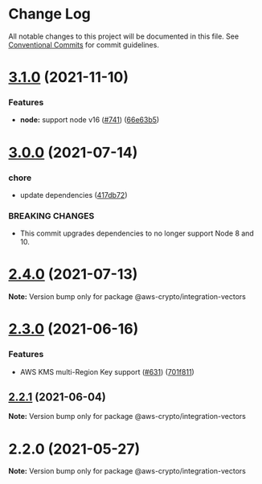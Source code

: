# Change Log

All notable changes to this project will be documented in this file.
See [Conventional Commits](https://conventionalcommits.org) for commit guidelines.

# [3.1.0](https://github.com/aws/aws-encryption-sdk-javascript/compare/v3.0.3...v3.1.0) (2021-11-10)


### Features

* **node:** support node v16 ([#741](https://github.com/aws/aws-encryption-sdk-javascript/issues/741)) ([66e63b5](https://github.com/aws/aws-encryption-sdk-javascript/commit/66e63b5af2dffa9ee128a323f14cbbb8520a5053))





# [3.0.0](https://github.com/aws/aws-encryption-sdk-javascript/compare/v2.4.0...v3.0.0) (2021-07-14)


### chore

* update dependencies ([417db72](https://github.com/aws/aws-encryption-sdk-javascript/commit/417db726ecbc974a744e8e59ed07c4f94c46464a))


### BREAKING CHANGES

* This commit upgrades dependencies to no longer support Node 8 and 10.





# [2.4.0](https://github.com/aws/aws-encryption-sdk-javascript/compare/v2.3.1...v2.4.0) (2021-07-13)

**Note:** Version bump only for package @aws-crypto/integration-vectors





# [2.3.0](https://github.com/aws/aws-encryption-sdk-javascript/compare/v2.2.1...v2.3.0) (2021-06-16)


### Features

* AWS KMS multi-Region Key support ([#631](https://github.com/aws/aws-encryption-sdk-javascript/issues/631)) ([701f811](https://github.com/aws/aws-encryption-sdk-javascript/commit/701f8113a63780f24b52340f63844e425ba0543b))





## [2.2.1](https://github.com/aws/aws-encryption-sdk-javascript/compare/v2.2.0...v2.2.1) (2021-06-04)

**Note:** Version bump only for package @aws-crypto/integration-vectors





# 2.2.0 (2021-05-27)

**Note:** Version bump only for package @aws-crypto/integration-vectors
